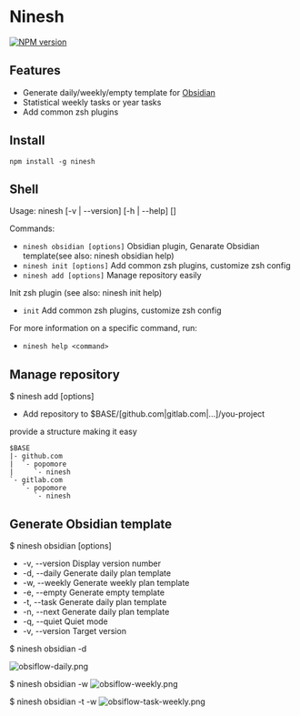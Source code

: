 # Ninesh

[![NPM version][npm-image]][npm-url]

## Features

- Generate daily/weekly/empty template for [Obsidian](https://obsidian.md)
- Statistical weekly tasks or year tasks
- Add common zsh plugins

## Install
```shell
npm install -g ninesh
```

## Shell
Usage: ninesh [-v | --version] [-h | --help] <command> [<args>]

Commands:

  - `ninesh obsidian [options]`  Obsidian plugin, Genarate Obsidian template(see also: ninesh obsidian help)
  - `ninesh init [options]`      Add common zsh plugins, customize zsh config
  - `ninesh add [options]`  Manage repository easily

Init zsh plugin (see also:  ninesh init help)
  - `init`          Add common zsh plugins, customize zsh config

For more information on a specific command, run:
  - `ninesh help <command>`

## Manage repository
$ ninesh add [options]

- Add repository to $BASE/[github.com|gitlab.com|...]/you-project

provide a structure making it easy
```
$BASE
|- github.com
|  `- popomore
|     `- ninesh
`- gitlab.com
   `- popomore
      `- ninesh
```

## Generate Obsidian template

$ ninesh obsidian [options]

  - -v, --version            Display version number
  - -d, --daily              Generate daily plan template
  - -w, --weekly             Generate weekly plan template
  - -e, --empty              Generate empty template
  - -t, --task               Generate daily plan template
  - -n, --next               Generate daily plan template
  - -q, --quiet              Quiet mode
  - -v, --version <version>  Target version

$ ninesh obsidian -d

![obsiflow-daily.png](https://raw.githubusercontent.com/ajiu9/shell/main/static/img/obsiflow-daily.png)

$ ninesh obsidian -w
![obsiflow-weekly.png](https://raw.githubusercontent.com/ajiu9/shell/main/static/img/obsiflow-weekly.png)

$ ninesh obsidian -t -w
![obsiflow-task-weekly.png](https://raw.githubusercontent.com/ajiu9/shell/main/static/img/obsiflow-task-weekly.png)

[npm-image]: https://img.shields.io/npm/v/ninesh.svg?style=flat-square
[npm-url]: https://npmjs.com/package/ninesh
